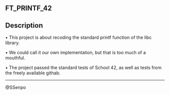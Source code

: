 ## FT_PRINTF_42

## Description

• This project is about recoding the standard printf function of the libc library.

• We could call it our own implementation, but that is too much of a mouthful.

• The project passed the standard tests of School 42, as well as tests from the freely available githab.

***

@SSenpo
